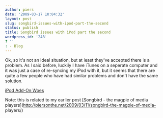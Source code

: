 ```yaml
---
author: piers
date: '2009-03-17 10:04:32'
layout: post
slug: songbird-issues-with-ipod-part-the-second
status: publish
title: Songbird issues with iPod part the second
wordpress_id: '248'
? ''
: - Blog
---
```


Ok, so it's not an ideal situation, but at least they've accepted there is a
problem. As I said before, luckily I have iTunes on a seperate computer and it
was just a case of re-syncing my iPod with it, but it seems that there are
quite a few people who have had similar problems and don't have the same
solution.

[iPod Add-On Woes](http://blog.songbirdnest.com/2009/03/16/ipod-add-on-woes/)

Note: this is related to my earlier post [Songbird - the magpie of media
players](http://piersonthe.net/2009/03/11/songbird-the-magpie-of-media-
players/)

